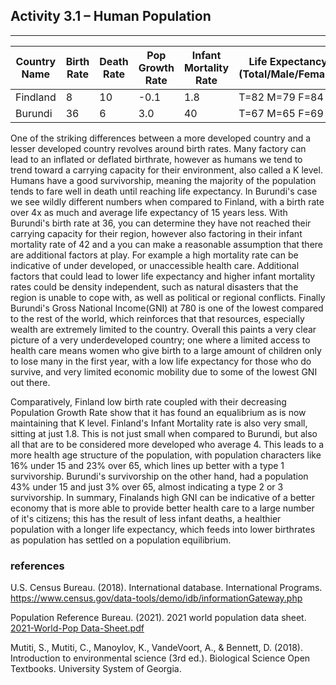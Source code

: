 ## Activity 3.1 – Human Population

---

| Country Name | Birth Rate | Death Rate | Pop Growth Rate | Infant Mortality Rate | Life Expectancy (Total/Male/Female) | Fertility Rate | % Age <15 | % Age >65 | GNI |
|---|---|---|---|---|---|---|---|---|---|
| Findland | 8 | 10 | -0.1 | 1.8 | T=82 M=79 F=84 | 1.4 | 43 | 3 | 51,650 |
| Burundi | 36 | 6 | 3.0 | 40 | T=67 M=65 F=69 | 5.2 | 16 | 23 | 780 |

One of the striking differences between a more developed country and a lesser developed country revolves around birth rates.
Many factory can lead to an inflated or deflated birthrate, however as humans we tend to trend toward a carrying capacity for their
environment, also called a K level.
Humans have a good survivorship, meaning the majority of the population tends to fare well in death until reaching life expectancy.
In Burundi's case we see wildly different numbers when compared to Finland, with a birth rate over 4x as much and  average life
expectancy of 15 years less.
With Burundi's birth rate at 36, you can determine they have not reached their carrying capacity for their region, however also
factoring in their infant mortality rate of 42 and a you can make a reasonable assumption that there are additional factors at play.
For example a high mortality rate can be indicative of under developed, or unaccessible health care.
Additional factors that could lead to lower life expectancy and higher infant mortality rates could be density independent, such as
natural disasters that the region is unable to cope with, as well as political or regional conflicts.
Finally Burundi's Gross National Income(GNI) at 780 is one of the lowest compared to the rest of the world, which reinforces that
that resources, especially wealth are extremely limited to the country.
Overall this paints a very clear picture of a very underdeveloped country; one where a limited access to health care means women
who give birth to a large amount of children only to lose many in the first year, with a low life expectancy for those who do
survive, and very limited economic mobility due to some of the lowest GNI out there.

Comparatively, Finland low birth rate coupled with their decreasing Population Growth Rate show that it has found an equalibrium
as is now maintaining that K level.
Finland's Infant Mortality rate is also very small, sitting at just 1.8. 
This is not just small when compared to Burundi, but also all that are to be considered more developed who average 4.
This leads to a more health age structure of the population, with population characters like 16% under 15 and 23% over 65, which 
lines up better with a type 1 survivorship. 
Burundi's survivorship on the other hand, had a population 43% under 15 and just 3% over 65, almost indicating a type 2 or 3 survivorship.
In summary, Finalands high GNI can be indicative of a better economy that is more able to provide better health care to a large 
number of it's citizens; this has the result of less infant deaths, a healthier population with a longer life expectancy, which feeds
into lower birthrates as population has settled on a population equilibrium.


### references
U.S. Census Bureau. (2018). International database. International Programs. https://www.census.gov/data-tools/demo/idb/informationGateway.php

Population Reference Bureau. (2021). 2021 world population data sheet. [2021-World-Pop Data-Sheet.pdf](https://alamo.instructure.com/courses/1450893/files/197277310?wrap=1)

Mutiti, S., Mutiti, C., Manoylov, K., VandeVoort, A., & Bennett, D. (2018). Introduction to environmental science (3rd ed.). Biological Science Open Textbooks. University System of Georgia.

